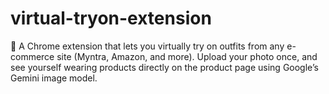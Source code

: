 # virtual-tryon-extension
🚀 A Chrome extension that lets you virtually try on outfits from any e-commerce site (Myntra, Amazon, and more). Upload your photo once, and see yourself wearing products directly on the product page using Google’s Gemini image model.
